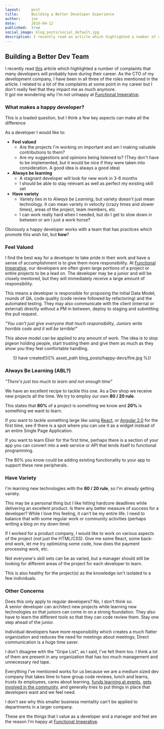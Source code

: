 ```yaml
---
layout:     post
title:      Building a Better Developer Experience
author:     jon
date:       2016-04-12
published:  true
social_image: blog_posts/social_default.jpg
description: I recently read an article which highlighted a number of complaints that many developers will probably have during their career.  As the CTO of my development company, I have been in all three of the roles mentioned in the article.
---
```


## Building a Better Dev Team

I recently read [this](http://www.onebigfluke.com/2016/04/whats-awful-building-software.html) article which highlighted a number of complaints that many developers will probably have during their career.  As the CTO of my development company, I have been in all three of the roles mentioned in the article.  I related to a lot of the complaints at some point in my career but I don't really feel that they impact me as much anymore.  
It got me wondering why I'm not unhappy at [Functional Imperative](http://www.functionalimperative.com).

<!--more-->

### What makes a happy developer?

This is a loaded question, but I think a few key aspects can make all the difference

As a developer I would like to:

* __Feel valued__
  * Are the projects I'm working on important and am I making valuable contributions to them?
  * Are my suggestions and opinions being listened to?  (They don't have to be implemented, but it would be nice if they were taken into consideration.  A good idea is always a good idea)
* __Always be learning__
  * A stagnant developer will look for new work in 3-6 months
  * I should be able to stay relevant as well as perfect my existing skill set
* __Have variety__
  * Variety ties in to _Always be Learning_, but variety doesn't just mean technology.  It can mean variety in velocity (crazy times and slower times), areas of the project, team members, etc
  * I can work really hard when I needed, but do I get to slow down in between or am I just a work horse?

Obviously a happy developer works with a team that has practices which promote this wish list, but **how**?

### Feel Valued

I find the best way for a developer to take pride in their work and have a sense of accomplishment is to give them
more responsibility.  At [Functional Imperative](http://www.functionalimperative.com), our developers are often given large portions of a project or entire projects
to be a lead on.  The developer may be a junior and will be closely mentored, but they will immediately receive a large
amount of responsibility.  

This means a developer is responsible for proposing the initial Data Model, rounds of QA,
code quality (code review followed by refactoring) and the automated testing.
They may also communicate with the client (internal or external) directly without a PM in between, deploy to staging
and submitting the pull request.  

_"You can't just give everyone that much responsibility, Juniors write horrible code and it will be terrible!"_

This above model can be applied to any amount of work.  The idea is to stop pigeon holding people, start trusting them
and give them as much as they show you they feel comfortable handling.  

<center>![I have created!]({% asset_path blog_posts/happy-devs/fire.jpg %})</center>


### Always Be Learning (ABL?)

_"There's just too much to learn and not enough time"_

We have an excellent recipe to tackle this one.  As a Dev shop we receive new projects all the time.
We try to employ our own **80 / 20 rule**.

This states that **80%** of a project is something we know and **20%** is something we want to learn.

If you want to tackle something large like using [React](https://facebook.github.io/react), or [Angular 2.0](https://angular.io/) for the first time, see if there is a spot where
you can use it as a widget instead of an entire Single Page Application.

If you want to learn Elixir for the first time, perhaps there is a section of your app you can convert into a 
web service or API that lends itself to functional programming.

The 80% you know could be adding existing functionality to your app to support these new peripherals.


### Have Variety

I'm learning new technologies with the **80 / 20 rule**, so I'm already getting variety.  

This may be a personal thing but I like hitting hardcore deadlines while delivering an excellent product.
Is there any better measure of success for a developer?  While I love this feeling, it can't be my entire life.
I need to balance that with some regular work or community activities (perhaps writing a blog on my down time)

If I worked for a product company, I would like to work on various aspects of the project (not just the HTML/CSS).
Give me some React, some back-end work, let me try optimizing some code, how does the payment processing work, etc.

Not everyone's skill sets can be as varied, but a manager should still be looking for different areas of the project
for each developer to learn.

This is also healthy for the project(s) as the knowledge isn't isolated to a few individuals.

### Other Concerns

Does this only apply to regular developers?  No, I don't think so.  
A senior developer can architect new projects while learning new technologies so 
that juniors can come in on a strong foundation.  They also have to learn the different tools so that they can
code review them.  Stay one step ahead of the junior.

Individual developers have more responsibility which creates a much flatter organization and reduces the need 
for meetings about meetings; Direct communication is a huge time saver.

I don't disagree with the "Gripe List", as I said, I've felt them too.  I think a lot of them are present in any
organization that has too much management and unnecessary red tape.  

Everything I've mentioned works for us because we are a medium sized dev company that takes time to have group code reviews,
lunch and learns, trusts its employees, cares about learning, [funds learning at events](http://devhub.ca), [gets involved in the community](http://lighthouselabs.ca),
and generally tries to put things in place that developers want and we feel need.

I don't see why this smaller business mentality can't be applied to departments in a larger company.

These are the things that I value as a developer and a manager and feel are the reason I'm happy at [Functional Imperative](http://www.functionalimperative.com).















